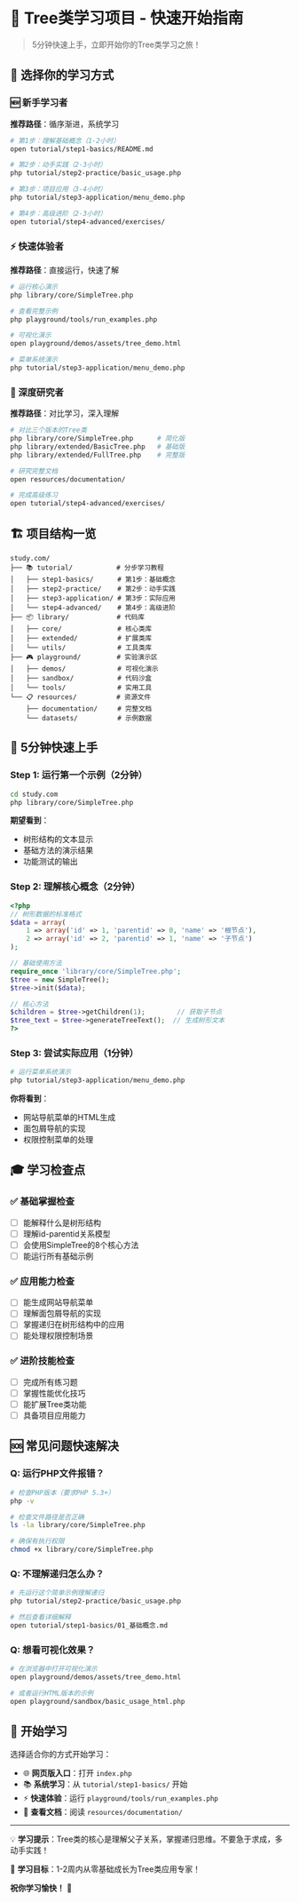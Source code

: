# 🚀 Tree类学习项目 - 快速开始指南

> 5分钟快速上手，立即开始你的Tree类学习之旅！

## 🎯 选择你的学习方式

### 🆕 新手学习者
**推荐路径**：循序渐进，系统学习

```bash
# 第1步：理解基础概念（1-2小时）
open tutorial/step1-basics/README.md

# 第2步：动手实践（2-3小时）  
php tutorial/step2-practice/basic_usage.php

# 第3步：项目应用（3-4小时）
php tutorial/step3-application/menu_demo.php

# 第4步：高级进阶（2-3小时）
open tutorial/step4-advanced/exercises/
```

### ⚡ 快速体验者
**推荐路径**：直接运行，快速了解

```bash
# 运行核心演示
php library/core/SimpleTree.php

# 查看完整示例
php playground/tools/run_examples.php

# 可视化演示
open playground/demos/assets/tree_demo.html

# 菜单系统演示
php tutorial/step3-application/menu_demo.php
```

### 🔬 深度研究者
**推荐路径**：对比学习，深入理解

```bash
# 对比三个版本的Tree类
php library/core/SimpleTree.php      # 简化版
php library/extended/BasicTree.php   # 基础版
php library/extended/FullTree.php    # 完整版

# 研究完整文档
open resources/documentation/

# 完成高级练习
open tutorial/step4-advanced/exercises/
```

## 🏗️ 项目结构一览

```
study.com/
├── 📚 tutorial/           # 分步学习教程
│   ├── step1-basics/      # 第1步：基础概念
│   ├── step2-practice/    # 第2步：动手实践
│   ├── step3-application/ # 第3步：实际应用
│   └── step4-advanced/    # 第4步：高级进阶
├── 📦 library/            # 代码库
│   ├── core/              # 核心类库
│   ├── extended/          # 扩展类库
│   └── utils/             # 工具类库
├── 🎮 playground/         # 实验演示区
│   ├── demos/             # 可视化演示
│   ├── sandbox/           # 代码沙盒
│   └── tools/             # 实用工具
└── 📋 resources/          # 资源文件
    ├── documentation/     # 完整文档
    └── datasets/          # 示例数据
```

## 🎯 5分钟快速上手

### Step 1: 运行第一个示例（2分钟）
```bash
cd study.com
php library/core/SimpleTree.php
```

**期望看到**：
- 树形结构的文本显示
- 基础方法的演示结果
- 功能测试的输出

### Step 2: 理解核心概念（2分钟）
```php
<?php
// 树形数据的标准格式
$data = array(
    1 => array('id' => 1, 'parentid' => 0, 'name' => '根节点'),
    2 => array('id' => 2, 'parentid' => 1, 'name' => '子节点')
);

// 基础使用方法
require_once 'library/core/SimpleTree.php';
$tree = new SimpleTree();
$tree->init($data);

// 核心方法
$children = $tree->getChildren(1);        // 获取子节点
$tree_text = $tree->generateTreeText();  // 生成树形文本
?>
```

### Step 3: 尝试实际应用（1分钟）
```bash
# 运行菜单系统演示
php tutorial/step3-application/menu_demo.php
```

**你将看到**：
- 网站导航菜单的HTML生成
- 面包屑导航的实现
- 权限控制菜单的处理

## 🎓 学习检查点

### ✅ 基础掌握检查
- [ ] 能解释什么是树形结构
- [ ] 理解id-parentid关系模型  
- [ ] 会使用SimpleTree的8个核心方法
- [ ] 能运行所有基础示例

### ✅ 应用能力检查
- [ ] 能生成网站导航菜单
- [ ] 理解面包屑导航的实现
- [ ] 掌握递归在树形结构中的应用
- [ ] 能处理权限控制场景

### ✅ 进阶技能检查
- [ ] 完成所有练习题
- [ ] 掌握性能优化技巧
- [ ] 能扩展Tree类功能
- [ ] 具备项目应用能力

## 🆘 常见问题快速解决

### Q: 运行PHP文件报错？
```bash
# 检查PHP版本（要求PHP 5.3+）
php -v

# 检查文件路径是否正确
ls -la library/core/SimpleTree.php

# 确保有执行权限
chmod +x library/core/SimpleTree.php
```

### Q: 不理解递归怎么办？
```bash
# 先运行这个简单示例理解递归
php tutorial/step2-practice/basic_usage.php

# 然后查看详细解释
open tutorial/step1-basics/01_基础概念.md
```

### Q: 想看可视化效果？
```bash
# 在浏览器中打开可视化演示
open playground/demos/assets/tree_demo.html

# 或者运行HTML版本的示例
open playground/sandbox/basic_usage_html.php
```

## 🎉 开始学习

选择适合你的方式开始学习：

- 🌐 **网页版入口**：打开 `index.php`
- 📚 **系统学习**：从 `tutorial/step1-basics/` 开始
- ⚡ **快速体验**：运行 `playground/tools/run_examples.php`
- 📖 **查看文档**：阅读 `resources/documentation/`

---

💡 **学习提示**：Tree类的核心是理解父子关系，掌握递归思维。不要急于求成，多动手实践！

🎯 **学习目标**：1-2周内从零基础成长为Tree类应用专家！

**祝你学习愉快！** 🌟
